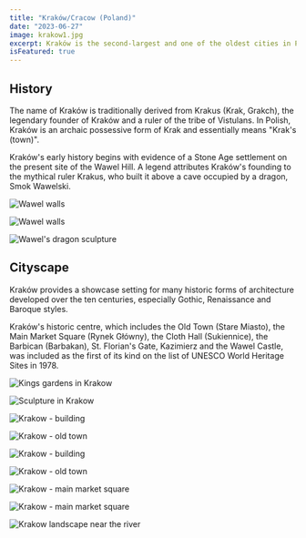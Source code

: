 ```yaml
---
title: "Kraków/Cracow (Poland)"
date: "2023-06-27"
image: krakow1.jpg
excerpt: Kraków is the second-largest and one of the oldest cities in Poland. Situated on the Vistula River in Lesser Poland Voivodeship, the city dates back to the seventh century. It was the official capital of Poland until 1596.
isFeatured: true
---
```


## History

The name of Kraków is traditionally derived from Krakus (Krak, Grakch), the legendary founder of Kraków and a ruler of the tribe of Vistulans. In Polish, Kraków is an archaic possessive form of Krak and essentially means "Krak's (town)".

Kraków's early history begins with evidence of a Stone Age settlement on the present site of the Wawel Hill. A legend attributes Kraków's founding to the mythical ruler Krakus, who built it above a cave occupied by a dragon, Smok Wawelski.

![Wawel walls](krakow2.jpg)

![Wawel walls](krakow3.jpg)

![Wawel's dragon sculpture](krakow4.jpg)

## Cityscape

Kraków provides a showcase setting for many historic forms of architecture developed over the ten centuries, especially Gothic, Renaissance and Baroque styles.

Kraków's historic centre, which includes the Old Town (Stare Miasto), the Main Market Square (Rynek Główny), the Cloth Hall (Sukiennice), the Barbican (Barbakan), St. Florian's Gate, Kazimierz and the Wawel Castle, was included as the first of its kind on the list of UNESCO World Heritage Sites in 1978.

![Kings gardens in Krakow](krakow5.jpg)

![Sculpture in Krakow](krakow6.jpg)

![Krakow - building](krakow7.jpg)

![Krakow - old town](krakow8.jpg)

![Krakow - building](krakow9.jpg)

![Krakow - old town](krakow10.jpg)

![Krakow - main market square](krakow11.jpg)

![Krakow - main market square](krakow12.jpg)

![Krakow landscape near the river](krakow13.jpg)
